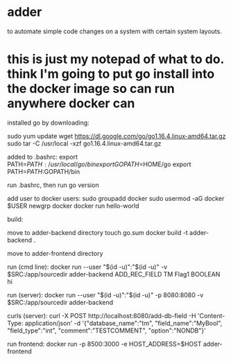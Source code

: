 # adder
to automate simple code changes on a system with certain system layouts.



# this is just my notepad of what to do. think I'm going to put go install into the docker image so can run anywhere docker can
installed go by downloading:

sudo yum update
wget https://dl.google.com/go/go1.16.4.linux-amd64.tar.gz
sudo tar -C /usr/local -xzf go1.16.4.linux-amd64.tar.gz

added to .bashrc:
export PATH=$PATH:/usr/local/go/bin
export GOPATH=$HOME/go
export PATH=$PATH:$GOPATH/bin

run .bashrc, then run
go version



add user to docker users:
sudo groupadd docker
sudo usermod -aG docker $USER
newgrp docker
docker run hello-world

build:

move to adder-backend directory
touch go.sum
docker build -t adder-backend .

move to adder-frontend directory



run (cmd line):
docker run --user "$(id -u)":"$(id -u)" -v $SRC:/app/sourcedir adder-backend ADD_REC_FIELD TM Flag1 BOOLEAN hi

run (server):
docker run --user "$(id -u)":"$(id -u)" -p 8080:8080 -v $SRC:/app/sourcedir adder-backend

curls (server):
curl -X POST http://localhost:8080/add-db-field -H 'Content-Type: application/json' -d '{"database_name":"tm", "field_name":"MyBool", "field_type":"int", "comment":"TESTCOMMENT", "option":"NONDB"}'

run frontend:
docker run -p 8500:3000 -e HOST_ADDRESS=$HOST adder-frontend



